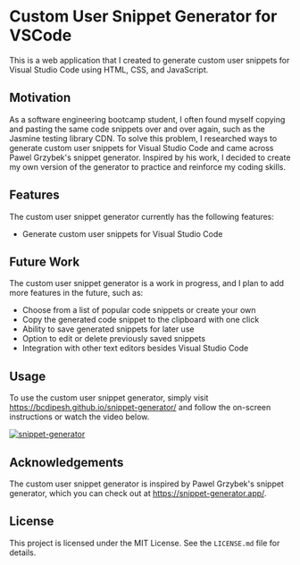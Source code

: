# Custom User Snippet Generator for VSCode

This is a web application that I created to generate custom user snippets for Visual Studio Code using HTML, CSS, and JavaScript.

## Motivation

As a software engineering bootcamp student, I often found myself copying and pasting the same code snippets over and over again, such as the Jasmine testing library CDN. To solve this problem, I researched ways to generate custom user snippets for Visual Studio Code and came across Pawel Grzybek's snippet generator. Inspired by his work, I decided to create my own version of the generator to practice and reinforce my coding skills.

## Features

The custom user snippet generator currently has the following features:

-   Generate custom user snippets for Visual Studio Code

## Future Work

The custom user snippet generator is a work in progress, and I plan to add more features in the future, such as:

-   Choose from a list of popular code snippets or create your own
-   Copy the generated code snippet to the clipboard with one click
-   Ability to save generated snippets for later use
-   Option to edit or delete previously saved snippets
-   Integration with other text editors besides Visual Studio Code

## Usage

To use the custom user snippet generator, simply visit https://bcdipesh.github.io/snippet-generator/ and follow the on-screen instructions or watch the video below.

[![snippet-generator](https://img.youtube.com/vi/NIzieNaUX-g/0.jpg)](https://www.youtube.com/watch?v=NIzieNaUX-g)

## Acknowledgements

The custom user snippet generator is inspired by Pawel Grzybek's snippet generator, which you can check out at https://snippet-generator.app/.

## License

This project is licensed under the MIT License. See the `LICENSE.md` file for details.
